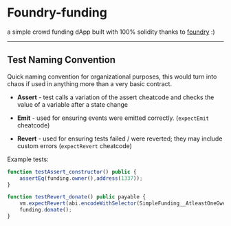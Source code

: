 # Foundry-funding

a simple crowd funding dApp built with 100% solidity thanks to [foundry](https://book.getfoundry.sh/) :)

---

## Test Naming Convention

Quick naming convention for organizational purposes, this would turn into chaos if used in anything more than a very basic contract.

- **Assert** - test calls a variation of the assert cheatcode and checks the value of a variable after a state change

- **Emit** - used for ensuring events were emitted correctly. (`expectEmit` cheatcode)

- **Revert** - used for ensuring tests failed / were reverted; they may include custom errors (`expectRevert` cheatcode)

Example tests:

```js
function testAssert_constructor() public {
    assertEq(funding.owner(),address(1337));
}

function testRevert_donate() public payable {
    vm.expectRevert(abi.encodeWithSelector(SimpleFunding__AtleastOneGwei.selector,msg.value,1e9));
    funding.donate();
}
```
